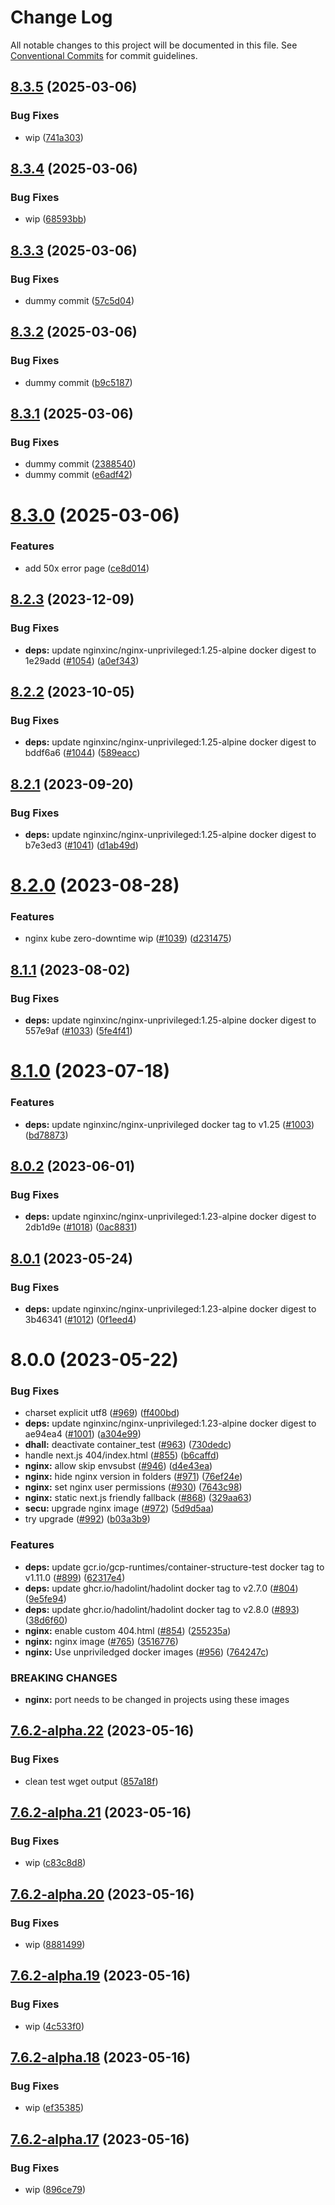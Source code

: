 # Change Log

All notable changes to this project will be documented in this file.
See [Conventional Commits](https://conventionalcommits.org) for commit guidelines.

## [8.3.5](https://github.com/SocialGouv/docker/compare/nginx@8.3.4...nginx@8.3.5) (2025-03-06)


### Bug Fixes

* wip ([741a303](https://github.com/SocialGouv/docker/commit/741a303d2af1449dc2ecf2e6c2683cc75b6a41ce))





## [8.3.4](https://github.com/SocialGouv/docker/compare/nginx@8.3.3...nginx@8.3.4) (2025-03-06)


### Bug Fixes

* wip ([68593bb](https://github.com/SocialGouv/docker/commit/68593bb4a9d17d9f7d9552ef3930501c8838d0cc))





## [8.3.3](https://github.com/SocialGouv/docker/compare/nginx@8.3.2...nginx@8.3.3) (2025-03-06)


### Bug Fixes

* dummy commit ([57c5d04](https://github.com/SocialGouv/docker/commit/57c5d0405e31318e6cb24e50b1c17ffdcab1a6f3))





## [8.3.2](https://github.com/SocialGouv/docker/compare/nginx@8.3.1...nginx@8.3.2) (2025-03-06)


### Bug Fixes

* dummy commit ([b9c5187](https://github.com/SocialGouv/docker/commit/b9c5187410bf584d4f7699007614c1a2df450970))





## [8.3.1](https://github.com/SocialGouv/docker/compare/nginx@8.3.0...nginx@8.3.1) (2025-03-06)


### Bug Fixes

* dummy commit ([2388540](https://github.com/SocialGouv/docker/commit/238854089d8cfdbd8f2bed47253f928b2363f8d7))
* dummy commit ([e6adf42](https://github.com/SocialGouv/docker/commit/e6adf42137268d1610ddc00ed170a22c8a5f10e0))





# [8.3.0](https://github.com/SocialGouv/docker/compare/nginx@8.2.3...nginx@8.3.0) (2025-03-06)


### Features

* add 50x error page ([ce8d014](https://github.com/SocialGouv/docker/commit/ce8d014df9b5971911cdd40071425764a1ca0e10))





## [8.2.3](https://github.com/SocialGouv/docker/compare/nginx@8.2.2...nginx@8.2.3) (2023-12-09)


### Bug Fixes

* **deps:** update nginxinc/nginx-unprivileged:1.25-alpine docker digest to 1e29add ([#1054](https://github.com/SocialGouv/docker/issues/1054)) ([a0ef343](https://github.com/SocialGouv/docker/commit/a0ef343cef7537f67e38d1cbd99a76651d80129b))





## [8.2.2](https://github.com/SocialGouv/docker/compare/nginx@8.2.1...nginx@8.2.2) (2023-10-05)


### Bug Fixes

* **deps:** update nginxinc/nginx-unprivileged:1.25-alpine docker digest to bddf6a6 ([#1044](https://github.com/SocialGouv/docker/issues/1044)) ([589eacc](https://github.com/SocialGouv/docker/commit/589eaccfeeb4dde400a0a78de0910acb5d765626))





## [8.2.1](https://github.com/SocialGouv/docker/compare/nginx@8.2.0...nginx@8.2.1) (2023-09-20)


### Bug Fixes

* **deps:** update nginxinc/nginx-unprivileged:1.25-alpine docker digest to b7e3ed3 ([#1041](https://github.com/SocialGouv/docker/issues/1041)) ([d1ab49d](https://github.com/SocialGouv/docker/commit/d1ab49d05a91a52f51404155dc79c1be4675f663))





# [8.2.0](https://github.com/SocialGouv/docker/compare/nginx@8.1.1...nginx@8.2.0) (2023-08-28)


### Features

* nginx kube zero-downtime wip ([#1039](https://github.com/SocialGouv/docker/issues/1039)) ([d231475](https://github.com/SocialGouv/docker/commit/d231475f45bf8f59b9be71904d4493c61202d388))





## [8.1.1](https://github.com/SocialGouv/docker/compare/nginx@8.1.0...nginx@8.1.1) (2023-08-02)


### Bug Fixes

* **deps:** update nginxinc/nginx-unprivileged:1.25-alpine docker digest to 557e9af ([#1033](https://github.com/SocialGouv/docker/issues/1033)) ([5fe4f41](https://github.com/SocialGouv/docker/commit/5fe4f41c4ff0ca0cb6f8449551d9d5e154c87ace))





# [8.1.0](https://github.com/SocialGouv/docker/compare/nginx@8.0.2...nginx@8.1.0) (2023-07-18)


### Features

* **deps:** update nginxinc/nginx-unprivileged docker tag to v1.25 ([#1003](https://github.com/SocialGouv/docker/issues/1003)) ([bd78873](https://github.com/SocialGouv/docker/commit/bd78873165b32df049593755fa7516b0492b0045))





## [8.0.2](https://github.com/SocialGouv/docker/compare/nginx@8.0.1...nginx@8.0.2) (2023-06-01)


### Bug Fixes

* **deps:** update nginxinc/nginx-unprivileged:1.23-alpine docker digest to 2db1d9e ([#1018](https://github.com/SocialGouv/docker/issues/1018)) ([0ac8831](https://github.com/SocialGouv/docker/commit/0ac88315d0111e374797213de242046c68390290))





## [8.0.1](https://github.com/SocialGouv/docker/compare/nginx@8.0.0...nginx@8.0.1) (2023-05-24)


### Bug Fixes

* **deps:** update nginxinc/nginx-unprivileged:1.23-alpine docker digest to 3b46341 ([#1012](https://github.com/SocialGouv/docker/issues/1012)) ([0f1eed4](https://github.com/SocialGouv/docker/commit/0f1eed4d4f6b6a2ce22a216ebb66fac22a3aa379))





# 8.0.0 (2023-05-22)


### Bug Fixes

* charset explicit utf8 ([#969](https://github.com/SocialGouv/docker/issues/969)) ([ff400bd](https://github.com/SocialGouv/docker/commit/ff400bd30cd2b874acee166f6445397d6b0a7176))
* **deps:** update nginxinc/nginx-unprivileged:1.23-alpine docker digest to ae94ea4 ([#1001](https://github.com/SocialGouv/docker/issues/1001)) ([a304e99](https://github.com/SocialGouv/docker/commit/a304e99f66e1b89af311b1c1e9807f5fade6fbf0))
* **dhall:** deactivate container_test ([#963](https://github.com/SocialGouv/docker/issues/963)) ([730dedc](https://github.com/SocialGouv/docker/commit/730dedc867620de68d50e069514e7b7ed7e657f9))
* handle next.js 404/index.html ([#855](https://github.com/SocialGouv/docker/issues/855)) ([b6caffd](https://github.com/SocialGouv/docker/commit/b6caffd67ec1e05e7c47e6a8bcc6431b51aec53b))
* **nginx:** allow skip envsubst ([#946](https://github.com/SocialGouv/docker/issues/946)) ([d4e43ea](https://github.com/SocialGouv/docker/commit/d4e43ea79880e6bb8679c693d38224df0473acad))
* **nginx:** hide nginx version in folders ([#971](https://github.com/SocialGouv/docker/issues/971)) ([76ef24e](https://github.com/SocialGouv/docker/commit/76ef24e98b1dcc725920ca2cb07c100de6e4b037))
* **nginx:** set nginx user permissions ([#930](https://github.com/SocialGouv/docker/issues/930)) ([7643c98](https://github.com/SocialGouv/docker/commit/7643c9816be9c025294c59589f9bdfcbc3b34ca8))
* **nginx:** static next.js friendly fallback ([#868](https://github.com/SocialGouv/docker/issues/868)) ([329aa63](https://github.com/SocialGouv/docker/commit/329aa630b2bebb492f0c3dd04c96f58b33afc53b))
* **secu:** upgrade nginx image ([#972](https://github.com/SocialGouv/docker/issues/972)) ([5d9d5aa](https://github.com/SocialGouv/docker/commit/5d9d5aa6e91db827c13ee415499a90e56d5a16b8))
* try upgrade ([#992](https://github.com/SocialGouv/docker/issues/992)) ([b03a3b9](https://github.com/SocialGouv/docker/commit/b03a3b9da685ccb43037989018e7df2bd4bef0ac))


### Features

* **deps:** update gcr.io/gcp-runtimes/container-structure-test docker tag to v1.11.0 ([#899](https://github.com/SocialGouv/docker/issues/899)) ([62317e4](https://github.com/SocialGouv/docker/commit/62317e49e4aad5e51b32d0a4b5f0c06e7ede1be6))
* **deps:** update ghcr.io/hadolint/hadolint docker tag to v2.7.0 ([#804](https://github.com/SocialGouv/docker/issues/804)) ([9e5fe94](https://github.com/SocialGouv/docker/commit/9e5fe949ccada4798905af4e7d41b5804c3fdfd6))
* **deps:** update ghcr.io/hadolint/hadolint docker tag to v2.8.0 ([#893](https://github.com/SocialGouv/docker/issues/893)) ([38d6f60](https://github.com/SocialGouv/docker/commit/38d6f6021de41ff02a508e092ab3b7502a96e9e4))
* **nginx:** enable custom 404.html ([#854](https://github.com/SocialGouv/docker/issues/854)) ([255235a](https://github.com/SocialGouv/docker/commit/255235a1dcad1087e08f1b962775ad4c4becf557))
* **nginx:** nginx image ([#765](https://github.com/SocialGouv/docker/issues/765)) ([3516776](https://github.com/SocialGouv/docker/commit/351677647cca56914350cf57d641ac2f605faef8))
* **nginx:** Use unpriviledged docker images ([#956](https://github.com/SocialGouv/docker/issues/956)) ([764247c](https://github.com/SocialGouv/docker/commit/764247c6acf7ea4abeef423e8119b890ea1a35b7))


### BREAKING CHANGES

* **nginx:** port needs to be changed in projects using these images





## [7.6.2-alpha.22](https://github.com/SocialGouv/docker/compare/nginx@7.6.2-alpha.21...nginx@7.6.2-alpha.22) (2023-05-16)


### Bug Fixes

* clean test wget output ([857a18f](https://github.com/SocialGouv/docker/commit/857a18f98735dcb9249c3b5dcb228eff46e4e5bb))





## [7.6.2-alpha.21](https://github.com/SocialGouv/docker/compare/nginx@7.6.2-alpha.20...nginx@7.6.2-alpha.21) (2023-05-16)


### Bug Fixes

* wip ([c83c8d8](https://github.com/SocialGouv/docker/commit/c83c8d818eab38ddce0266c7d8feb77e68d9d6ba))





## [7.6.2-alpha.20](https://github.com/SocialGouv/docker/compare/nginx@7.6.2-alpha.19...nginx@7.6.2-alpha.20) (2023-05-16)


### Bug Fixes

* wip ([8881499](https://github.com/SocialGouv/docker/commit/8881499b6b828d368b7af3a74dcad4605cbd943f))





## [7.6.2-alpha.19](https://github.com/SocialGouv/docker/compare/nginx@7.6.2-alpha.18...nginx@7.6.2-alpha.19) (2023-05-16)


### Bug Fixes

* wip ([4c533f0](https://github.com/SocialGouv/docker/commit/4c533f0156fab9f2ad0da0cfc0fe9ed9e1da8591))





## [7.6.2-alpha.18](https://github.com/SocialGouv/docker/compare/nginx@7.6.2-alpha.17...nginx@7.6.2-alpha.18) (2023-05-16)


### Bug Fixes

* wip ([ef35385](https://github.com/SocialGouv/docker/commit/ef353850d4aee1b37cb3035991967d3b6cfd2031))





## [7.6.2-alpha.17](https://github.com/SocialGouv/docker/compare/nginx@7.6.2-alpha.16...nginx@7.6.2-alpha.17) (2023-05-16)


### Bug Fixes

* wip ([896ce79](https://github.com/SocialGouv/docker/commit/896ce7988eba5b9e15083eb9deb7503d2990ac90))
